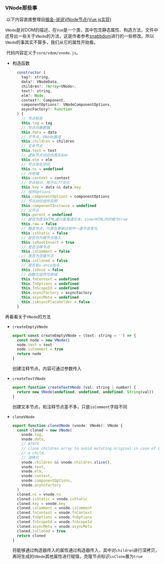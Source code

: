 ### VNode那些事

​		以下内容直接整理自[掘金-说说VNode节点(Vue.js实现)](https://juejin.cn/post/6844903494835683342)

​		`VNode`是对DOM的描述，在`Vue`是一个类，其中包含静态属性、构造方法，文件中还导出一些关于`VNode`的方法，这是作者参考[snabbdom](https://github.com/snabbdom/snabbdom)进行的一些修改。所以`VNode`的事其实不算多，我们从它的属性开始看。

​		代码内容定义于`core/vdom/vnode.js`。

- 构造函数

  ```javascript
    constructor (
      tag?: string,
      data?: VNodeData,
      children?: ?Array<VNode>,
      text?: string,
      elm?: Node,
      context?: Component,
      componentOptions?: VNodeComponentOptions,
      asyncFactory?: Function
    ) {
      // 节点标签
      this.tag = tag
      // 节点对象数据
      this.data = data
      // 子节点，VNode数组
      this.children = children
      // 文本节点
      this.text = text
      // 虚拟节点对应的真实dom
      this.elm = elm
      // 节点命名空间
      this.ns = undefined
      // 作用域
      this.context = context
      // 节点标识，用于diff优化
      this.key = data && data.key
      // 组件Options
      this.componentOptions = componentOptions
      // 节点对应组件实例
      this.componentInstance = undefined
      // 父节点
      this.parent = undefined
      // 是否为原生HTML或只是普通文本，innerHTML的时候为true
      this.raw = false
      // 静态节点，代表在更新过程中一直不会变化
      this.isStatic = false
      // 是否作为根节点插入
      this.isRootInsert = true
      // 是否注释节点
      this.isComment = false
      // 是否为克隆节点
      this.isCloned = false
      // 是否有v-once指令
      this.isOnce = false
      // 函数化组件作用域
      this.fnContext = undefined
      this.fnOptions = undefined
      this.fnScopeId = undefined
      this.asyncFactory = asyncFactory
      this.asyncMeta = undefined
      this.isAsyncPlaceholder = false
    }
  ```
再看看关于`VNode`的方法
- `createEmptyVNode`

  ```javascript
  export const createEmptyVNode = (text: string = '') => {
    const node = new VNode()
    node.text = text
    node.isComment = true
    return node
  }
  ```

  创建注释节点，内容可通过参数传入

- `createTextVNode`

  ```javascript
  export function createTextVNode (val: string | number) {
    return new VNode(undefined, undefined, undefined, String(val))
  }
  ```

  创建文本节点，和注释节点差不多，只是`isComment`字段不同

- `cloneVNode`

  ```javascript
  export function cloneVNode (vnode: VNode): VNode {
    const cloned = new VNode(
      vnode.tag,
      vnode.data,
      // #7975
      // clone children array to avoid mutating original in case of cloning
      // a child.
      // 深拷贝
      vnode.children && vnode.children.slice(),
      vnode.text,
      vnode.elm,
      vnode.context,
      vnode.componentOptions,
      vnode.asyncFactory
    )
    cloned.ns = vnode.ns
    cloned.isStatic = vnode.isStatic
    cloned.key = vnode.key
    cloned.isComment = vnode.isComment
    cloned.fnContext = vnode.fnContext
    cloned.fnOptions = vnode.fnOptions
    cloned.fnScopeId = vnode.fnScopeId
    cloned.asyncMeta = vnode.asyncMeta
    cloned.isCloned = true
    return cloned
  }
  ```

  将能够通过构造器传入的属性通过构造器传入，其中对`children`进行深拷贝，再将生成的`VNode`其他属性进行赋值，克隆节点标识`isClone`置为`true`

